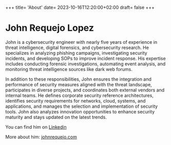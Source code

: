 +++
title= 'About'
date= 2023-10-16T12:20:00+02:00
draft= false
+++

# John Requejo Lopez



John is a cybersecurity engineer with nearly five years of experience in threat intelligence, digital forensics, and cybersecurity research. He specializes in analyzing phishing campaigns, investigating security incidents, and developing SOPs to improve incident response. His expertise includes conducting forensic investigations, automating event analysis, and monitoring threat intelligence sources like dark web forums.

In addition to these responsibilities, John ensures the integration and performance of security measures aligned with the threat landscape, participates in diverse projects, and coordinates both external vendors and internal teams. He defines corporate security reference architectures, identifies security requirements for networks, cloud, systems, and applications, and manages the selection and implementation of security tools. John also analyzes innovation opportunities to enhance security maturity and stays updated on the latest trends.


You can find him on [Linkedin](https://www.linkedin.com/in/johnrequejolopez/)

More about him: [johnrequejo.com](https://johnrequejo.com/)
